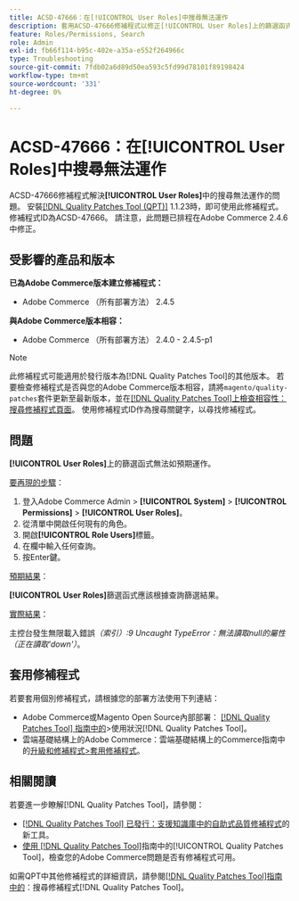 ```yaml
---
title: ACSD-47666：在[!UICONTROL User Roles]中搜尋無法運作
description: 套用ACSD-47666修補程式以修正[!UICONTROL User Roles]上的篩選函式無法如預期運作的Adobe Commerce問題。
feature: Roles/Permissions, Search
role: Admin
exl-id: fb66f114-b95c-402e-a35a-e552f264966c
type: Troubleshooting
source-git-commit: 7fdb02a6d89d50ea593c5fd99d78101f89198424
workflow-type: tm+mt
source-wordcount: '331'
ht-degree: 0%

---
```


# ACSD-47666：在&#x200B;**[!UICONTROL User Roles]**&#x200B;中搜尋無法運作

ACSD-47666修補程式解決&#x200B;**[!UICONTROL User Roles]**&#x200B;中的搜尋無法運作的問題。 安裝[[!DNL Quality Patches Tool (QPT)]](https://experienceleague.adobe.com/zh-hant/docs/commerce-operations/tools/quality-patches-tool/quality-patches-tool-to-self-serve-quality-patches) 1.1.23時，即可使用此修補程式。 修補程式ID為ACSD-47666。 請注意，此問題已排程在Adobe Commerce 2.4.6中修正。

## 受影響的產品和版本

**已為Adobe Commerce版本建立修補程式：**

* Adobe Commerce （所有部署方法） 2.4.5

**與Adobe Commerce版本相容：**

* Adobe Commerce （所有部署方法） 2.4.0 - 2.4.5-p1

>[!NOTE]
>
>此修補程式可能適用於發行版本為[!DNL Quality Patches Tool]的其他版本。 若要檢查修補程式是否與您的Adobe Commerce版本相容，請將`magento/quality-patches`套件更新至最新版本，並在[[!DNL Quality Patches Tool]上檢查相容性：搜尋修補程式頁面](https://experienceleague.adobe.com/tools/commerce-quality-patches/index.html?lang=zh-Hant)。 使用修補程式ID作為搜尋關鍵字，以尋找修補程式。

## 問題

**[!UICONTROL User Roles]**&#x200B;上的篩選函式無法如預期運作。

<u>要再現的步驟</u>：

1. 登入Adobe Commerce Admin > **[!UICONTROL System]** > **[!UICONTROL Permissions]** > **[!UICONTROL User Roles]**。
1. 從清單中開啟任何現有的角色。
1. 開啟&#x200B;**[!UICONTROL Role Users]**&#x200B;標籤。
1. 在欄中輸入任何查詢。
1. 按Enter鍵。

<u>預期結果</u>：

**[!UICONTROL User Roles]**&#x200B;篩選函式應該根據查詢篩選結果。

<u>實際結果</u>：

主控台發生無限載入錯誤&#x200B;_（索引）:9 Uncaught TypeError：無法讀取null的屬性（正在讀取&#39;down&#39;）_。

## 套用修補程式

若要套用個別修補程式，請根據您的部署方法使用下列連結：

* Adobe Commerce或Magento Open Source內部部署： [[!DNL Quality Patches Tool] 指南中的](/help/tools/quality-patches-tool/usage.md)>使用狀況[!DNL Quality Patches Tool]。
* 雲端基礎結構上的Adobe Commerce：雲端基礎結構上的Commerce指南中的[升級和修補程式>套用修補程式](https://experienceleague.adobe.com/docs/commerce-cloud-service/user-guide/develop/upgrade/apply-patches.html?lang=zh-Hant)。 

## 相關閱讀

若要進一步瞭解[!DNL Quality Patches Tool]，請參閱：

* [[!DNL Quality Patches Tool] 已發行：支援知識庫中的自助式品質修補程式](https://experienceleague.adobe.com/zh-hant/docs/commerce-operations/tools/quality-patches-tool/quality-patches-tool-to-self-serve-quality-patches)的新工具。
* [使用 [!DNL Quality Patches Tool]](/help/tools/quality-patches-tool/patches-available-in-qpt/check-patch-for-magento-issue-with-magento-quality-patches.md)指南中的[!UICONTROL Quality Patches Tool]，檢查您的Adobe Commerce問題是否有修補程式可用。


如需QPT中其他修補程式的詳細資訊，請參閱[[!DNL Quality Patches Tool]指南中的](https://experienceleague.adobe.com/tools/commerce-quality-patches/index.html?lang=zh-Hant)：搜尋修補程式[!DNL Quality Patches Tool]。
